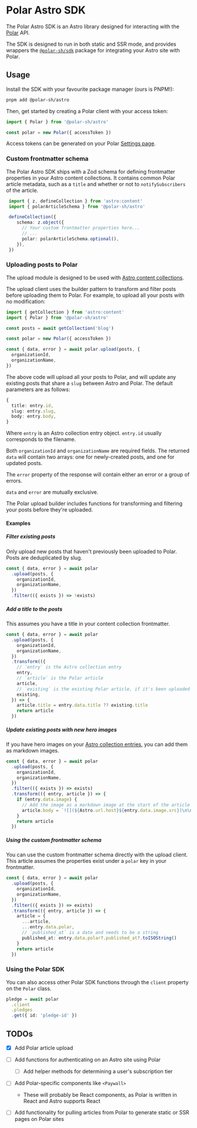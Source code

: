# Polar Astro SDK

The Polar Astro SDK is an Astro library designed for interacting with the
[Polar](https://polar.sh) API.

The SDK is designed to run in both static and SSR mode, and provides wrappers the
[`@polar-sh/sdk`](https://www.npmjs.com/package/@polar-sh/sdk) package for integrating
your Astro site with Polar.

## Usage

Install the SDK with your favourite package manager (ours is PNPM!):

```bash
pnpm add @polar-sh/astro
```

Then, get started by creating a Polar client with your access token:

```typescript
import { Polar } from '@polar-sh/astro'

const polar = new Polar({ accessToken })
```

Access tokens can be generated on your Polar [Settings page](https://polar.sh/settings).

### Custom frontmatter schema

The Polar Astro SDK ships with a Zod schema for defining frontmatter properties in your
Astro content collections. It contains common Polar article metadata, such as a `title`
and whether or not to `notifySubscribers` of the article.

```typescript
 import { z, defineCollection } from 'astro:content'
 import { polarArticleSchema } from '@polar-sh/astro'

 defineCollection({
    schema: z.object({
      // Your custom frontmatter properties here...
      // ...
      polar: polarArticleSchema.optional(),
    }),
 })
```

### Uploading posts to Polar

The upload module is designed to be used with
[Astro content collections](https://docs.astro.build/en/guides/content-collections/).

The upload client uses the builder pattern to transform and filter posts before
uploading them to Polar. For example, to upload all your posts with no modification:

```typescript
import { getCollection } from 'astro:content'
import { Polar } from '@polar-sh/astro'

const posts = await getCollection('blog')

const polar = new Polar({ accessToken })

const { data, error } = await polar.upload(posts, {
  organizationId,
  organizationName,
})
```

The above code will upload all your posts to Polar, and will update any existing posts
that share a `slug` between Astro and Polar. The default parameters are as follows:

```typescript
{
  title: entry.id,
  slug: entry.slug,
  body: entry.body,
}
```

Where `entry` is an Astro collection entry object. `entry.id` usually corresponds to the
filename.

Both `organizationId` and `organizationName` are required fields. The returned `data`
will contain two arrays: one for newly-created posts, and one for updated posts.

The `error` property of the response will contain either an error or a group of errors.

`data` and `error` are mutually exclusive.

The Polar upload builder includes functions for transforming and filtering your posts
before they're uploaded.

#### Examples

##### Filter existing posts

Only upload new posts that haven't previously been uploaded to Polar. Posts are
deduplicated by slug.

```typescript
const { data, error } = await polar
  .upload(posts, {
    organizationId,
    organizationName,
  })
  .filter(({ exists }) => !exists)
```

##### Add a title to the posts

This assumes you have a title in your content collection frontmatter.

```typescript
const { data, error } = await polar
  .upload(posts, {
    organizationId,
    organizationName,
  })
  .transform(({
    // `entry` is the Astro collection entry
    entry,
    // `article` is the Polar article
    article,
    // `existing` is the existing Polar article, if it's been uploaded previously
    existing,
  }) => {
    article.title = entry.data.title ?? existing.title
    return article
  })
```

##### Update existing posts with new hero images

If you have hero images on your
[Astro collection entries](https://docs.astro.build/en/guides/images/#images-in-content-collections),
you can add them as markdown images.

```typescript
const { data, error } = await polar
  .upload(posts, {
    organizationId,
    organizationName,
  })
  .filter(({ exists }) => exists)
  .transform(({ entry, article }) => {
    if (entry.data.image) {
      // Add the image as a markdown image at the start of the article
      article.body = `![](${Astro.url.host}${entry.data.image.src})\n\n${article.body}`
    }
    return article
  })
```

##### Using the custom frontmatter schema

You can use the custom frontmatter schema directly with the upload client. This article assumes
the properties exist under a `polar` key in your frontmatter.


```typescript
const { data, error } = await polar
  .upload(posts, {
    organizationId,
    organizationName,
  })
  .filter(({ exists }) => exists)
  .transform(({ entry, article }) => {
    article = {
      ...article,
      ...entry.data.polar,
      // `published_at` is a date and needs to be a string
      published_at: entry.data.polar?.published_at?.toISOString()
    }
    return article
  })
```

### Using the Polar SDK

You can also access other Polar SDK functions through the `client` property on the
`Polar` class.

```typescript
pledge = await polar
  .client
  .pledges
  .get({ id: 'pledge-id' })
```

## TODOs

- [x] Add Polar article upload
- [ ] Add functions for authenticating on an Astro site using Polar
    - [ ] Add helper methods for determining a user's subscription tier
- [ ] Add Polar-specific components like `<Paywall>`
    - These will probably be React components, as Polar is written in React and Astro
      supports React
- [ ] Add functionality for pulling articles from Polar to generate static or SSR
      pages on Polar sites

